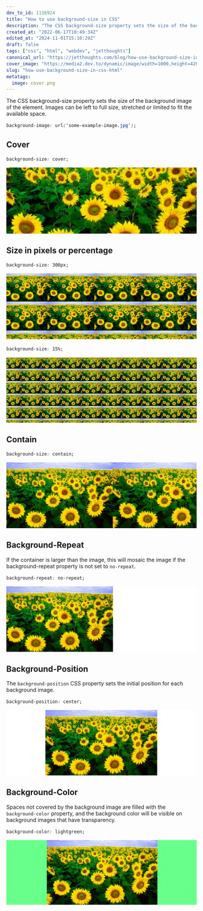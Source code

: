 ```yaml
---
dev_to_id: 1116924
title: "How to use background-size in CSS"
description: "The CSS background-size property sets the size of the background image of the element. Images can be..."
created_at: "2022-06-17T10:49:34Z"
edited_at: "2024-11-01T15:10:29Z"
draft: false
tags: ["css", "html", "webdev", "jetthoughts"]
canonical_url: "https://jetthoughts.com/blog/how-use-background-size-in-css-html/"
cover_image: "https://media2.dev.to/dynamic/image/width=1000,height=420,fit=cover,gravity=auto,format=auto/https%3A%2F%2Fmedia.dev.to%2Fcdn-cgi%2Fimage%2Fwidth%3D1000%2Cheight%3D420%2Cfit%3Dcover%2Cgravity%3Dauto%2Cformat%3Dauto%2Fhttps%253A%252F%252Fdev-to-uploads.s3.amazonaws.com%252Fuploads%252Farticles%252Fbi4ip13evru2plxrxplb.png"
slug: "how-use-background-size-in-css-html"
metatags:
  image: cover.png
---
```

The CSS background-size property sets the size of the background image of the element. Images can be left to full size, stretched or limited to fit the available space.
```css
background-image: url('some-example-image.jpg');
```

## Cover
```css
background-size: cover;
```
![Image description](file_0.png)


## Size in pixels or percentage
```css
background-size: 300px;
```
![Image description](file_1.png)

```css
background-size: 15%;
```
![Image description](file_2.png)


## Contain
```css
background-size: contain;
```
![Image description](file_3.png)


## Background-Repeat
If the container is larger than the image, this will mosaic the image if the background-repeat property is not set to `no-repeat`.
```css
background-repeat: no-repeat;
```
![Image description](file_4.png)


## Background-Position
The `background-position` CSS property sets the initial position for each background image. 
```css
background-position: center;
```
![Image description](file_5.png)


## Background-Color
Spaces not covered by the background image are filled with the `background-color` property, and the background color will be visible on background images that have transparency.
```css
background-color: lightgreen;
```
![Image description](file_6.png)
  
